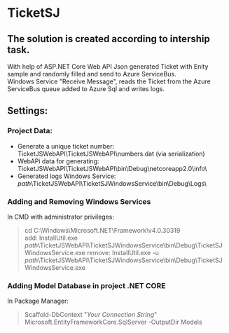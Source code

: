 # TicketSJ
## The solution is created according to intership task.
With help of ASP.NET Core Web API Json generated Ticket with Enity sample and randomly filled and send to Azure ServiceBus.  
Windows Service "Receive Message", reads the Ticket from the Azure ServiceBus queue added to Azure Sql and writes logs.  
  
## Settings:  
  
### Project Data:  
 - Generate a unique ticket number: TicketJSWebAPI\TicketJSWebAPI\numbers.dat (via serialization)  
 - WebAPi data for generating: TicketJSWebAPI\TicketJSWebAPI\bin\Debug\netcoreapp2.0\info\  
 - Generated logs Windows Service: *path*\TicketJSWebAPI\TicketSJWindowsService\bin\Debug\Logs\  
  
### Adding and Removing Windows Services  
In CMD with administrator privileges:  
> cd C:\Windows\Microsoft.NET\Framework\v4.0.30319  
add: 
> InstallUtil.exe *path*\TicketJSWebAPI\TicketSJWindowsService\bin\Debug\TicketSJWindowsService.exe
remove:
> InstallUtil.exe -u *path*\TicketJSWebAPI\TicketSJWindowsService\bin\Debug\TicketSJWindowsService.exe

### Adding Model Database in project .NET CORE
In Package Manager:
> Scaffold-DbContext "*Your Connection String*" Microsoft.EntityFrameworkCore.SqlServer -OutputDir Models


